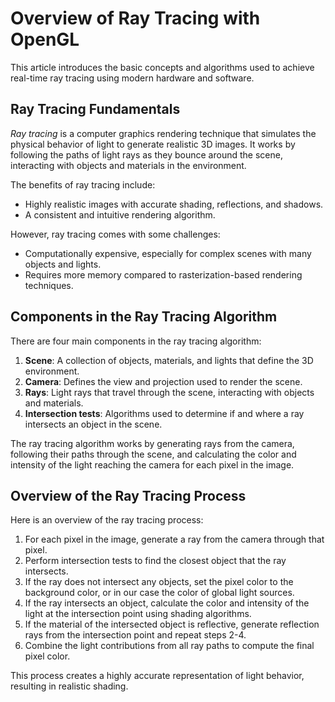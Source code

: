 # Overview of Ray Tracing with OpenGL

This article introduces the basic concepts and algorithms used to achieve real-time ray tracing using modern hardware and software.

## Ray Tracing Fundamentals

_Ray tracing_ is a computer graphics rendering technique that simulates the physical behavior of light to generate realistic 3D images. It works by following the paths of light rays as they bounce around the scene, interacting with objects and materials in the environment.

The benefits of ray tracing include:

- Highly realistic images with accurate shading, reflections, and shadows.
- A consistent and intuitive rendering algorithm.

However, ray tracing comes with some challenges:

- Computationally expensive, especially for complex scenes with many objects and lights.
- Requires more memory compared to rasterization-based rendering techniques.

## Components in the Ray Tracing Algorithm

There are four main components in the ray tracing algorithm:

1. **Scene**: A collection of objects, materials, and lights that define the 3D environment.
2. **Camera**: Defines the view and projection used to render the scene.
3. **Rays**: Light rays that travel through the scene, interacting with objects and materials.
4. **Intersection tests**: Algorithms used to determine if and where a ray intersects an object in the scene.

The ray tracing algorithm works by generating rays from the camera, following their paths through the scene, and calculating the color and intensity of the light reaching the camera for each pixel in the image.

## Overview of the Ray Tracing Process

Here is an overview of the ray tracing process:

1. For each pixel in the image, generate a ray from the camera through that pixel.
2. Perform intersection tests to find the closest object that the ray intersects.
3. If the ray does not intersect any objects, set the pixel color to the background color, or in our case the color of global light sources.
4. If the ray intersects an object, calculate the color and intensity of the light at the intersection point using shading algorithms.
5. If the material of the intersected object is reflective, generate reflection rays from the intersection point and repeat steps 2-4.
6. Combine the light contributions from all ray paths to compute the final pixel color.

This process creates a highly accurate representation of light behavior, resulting in realistic shading.
